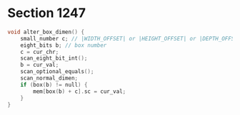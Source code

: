 # Section 1247

```c << Declare subprocedures for |prefixed_command| >>+=
void alter_box_dimen() {
    small_number c; // |WIDTH_OFFSET| or |HEIGHT_OFFSET| or |DEPTH_OFFSET|
    eight_bits b; // box number
    c = cur_chr;
    scan_eight_bit_int();
    b = cur_val;
    scan_optional_equals();
    scan_normal_dimen;
    if (box(b) != null) {
        mem[box(b) + c].sc = cur_val;
    }
}
```
